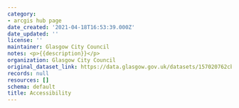 ```yaml
---
category:
- arcgis hub page
date_created: '2021-04-18T16:53:39.000Z'
date_updated: ''
license: ''
maintainer: Glasgow City Council
notes: <p>{{description}}</p>
organization: Glasgow City Council
original_dataset_link: https://data.glasgow.gov.uk/datasets/157020762cbb4ff8a913dfc69a796c93
records: null
resources: []
schema: default
title: Accessibility
---
```

